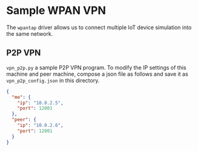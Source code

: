 # Sample WPAN VPN

The `wpantap` driver allows us to connect multiple IoT device simulation into the same network.

## P2P VPN

`vpn_p2p.py` a sample P2P VPN program. To modify the IP settings of this machine and peer machine, compose a json file as follows and save it as `vpn_p2p_config.json` in this directory.

```json
{
  "me": {
    "ip": "10.0.2.5",
    "port": 12001
  },
  "peer": {
    "ip": "10.0.2.6",
    "port": 12001
  }
}
```
